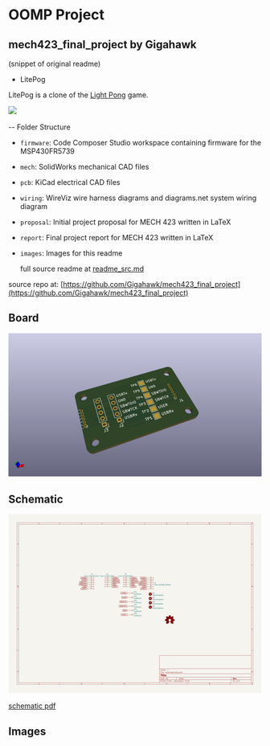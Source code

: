 # OOMP Project  
## mech423_final_project  by Gigahawk  
  
(snippet of original readme)  
  
- LitePog  
  
LitePog is a clone of the [Light Pong](https://www.playlightpong.com/) game.  
  
![](images/render.png)  
  
-- Folder Structure  
- `firmware`: Code Composer Studio workspace containing firmware for the MSP430FR5739  
- `mech`: SolidWorks mechanical CAD files  
- `pcb`: KiCad electrical CAD files  
- `wiring`: WireViz wire harness diagrams and diagrams.net system wiring diagram  
- `proposal`: Initial project proposal for MECH 423 written in LaTeX  
- `report`: Final project report for MECH 423 written in LaTeX  
- `images`: Images for this readme  
  
  full source readme at [readme_src.md](readme_src.md)  
  
source repo at: [https://github.com/Gigahawk/mech423_final_project](https://github.com/Gigahawk/mech423_final_project)  
## Board  
  
[![working_3d.png](working_3d_600.png)](working_3d.png)  
## Schematic  
  
[![working_schematic.png](working_schematic_600.png)](working_schematic.png)  
  
[schematic pdf](working_schematic.pdf)  
## Images  
